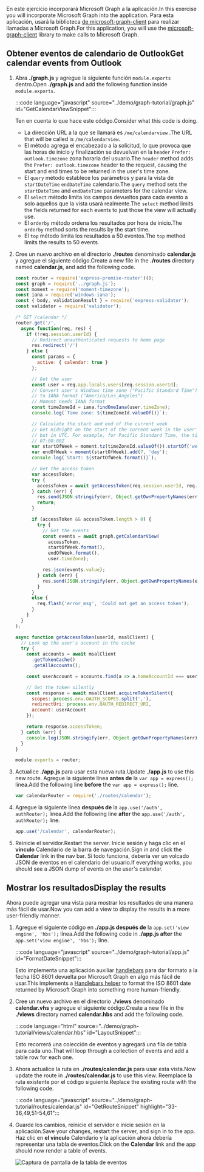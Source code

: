 <!-- markdownlint-disable MD002 MD041 -->

<span data-ttu-id="58653-101">En este ejercicio incorporará Microsoft Graph a la aplicación.</span><span class="sxs-lookup"><span data-stu-id="58653-101">In this exercise you will incorporate Microsoft Graph into the application.</span></span> <span data-ttu-id="58653-102">Para esta aplicación, usará la biblioteca [de microsoft-graph-client](https://github.com/microsoftgraph/msgraph-sdk-javascript) para realizar llamadas a Microsoft Graph.</span><span class="sxs-lookup"><span data-stu-id="58653-102">For this application, you will use the [microsoft-graph-client](https://github.com/microsoftgraph/msgraph-sdk-javascript) library to make calls to Microsoft Graph.</span></span>

## <a name="get-calendar-events-from-outlook"></a><span data-ttu-id="58653-103">Obtener eventos de calendario de Outlook</span><span class="sxs-lookup"><span data-stu-id="58653-103">Get calendar events from Outlook</span></span>

1. <span data-ttu-id="58653-104">Abra **./graph.js** y agregue la siguiente función `module.exports` dentro.</span><span class="sxs-lookup"><span data-stu-id="58653-104">Open **./graph.js** and add the following function inside `module.exports`.</span></span>

    :::code language="javascript" source="../demo/graph-tutorial/graph.js" id="GetCalendarViewSnippet":::

    <span data-ttu-id="58653-105">Ten en cuenta lo que hace este código.</span><span class="sxs-lookup"><span data-stu-id="58653-105">Consider what this code is doing.</span></span>

    - <span data-ttu-id="58653-106">La dirección URL a la que se llamará es `/me/calendarview` .</span><span class="sxs-lookup"><span data-stu-id="58653-106">The URL that will be called is `/me/calendarview`.</span></span>
    - <span data-ttu-id="58653-107">El método agrega el encabezado a la solicitud, lo que provoca que las horas de inicio y finalización se devuelvan en la `header` `Prefer: outlook.timezone` zona horaria del usuario.</span><span class="sxs-lookup"><span data-stu-id="58653-107">The `header` method adds the `Prefer: outlook.timezone` header to the request, causing the start and end times to be returned in the user's time zone.</span></span>
    - <span data-ttu-id="58653-108">El `query` método establece los parámetros y para la vista de `startDateTime` `endDateTime` calendario.</span><span class="sxs-lookup"><span data-stu-id="58653-108">The `query` method sets the `startDateTime` and `endDateTime` parameters for the calendar view.</span></span>
    - <span data-ttu-id="58653-109">El `select` método limita los campos devueltos para cada evento a solo aquellos que la vista usará realmente.</span><span class="sxs-lookup"><span data-stu-id="58653-109">The `select` method limits the fields returned for each events to just those the view will actually use.</span></span>
    - <span data-ttu-id="58653-110">El `orderby` método ordena los resultados por hora de inicio.</span><span class="sxs-lookup"><span data-stu-id="58653-110">The `orderby` method sorts the results by the start time.</span></span>
    - <span data-ttu-id="58653-111">El `top` método limita los resultados a 50 eventos.</span><span class="sxs-lookup"><span data-stu-id="58653-111">The `top` method limits the results to 50 events.</span></span>

1. <span data-ttu-id="58653-112">Cree un nuevo archivo en el directorio **./routes** denominado **calendar.js** y agregue el siguiente código.</span><span class="sxs-lookup"><span data-stu-id="58653-112">Create a new file in the **./routes** directory named **calendar.js**, and add the following code.</span></span>

    ```javascript
    const router = require('express-promise-router')();
    const graph = require('../graph.js');
    const moment = require('moment-timezone');
    const iana = require('windows-iana');
    const { body, validationResult } = require('express-validator');
    const validator = require('validator');

    /* GET /calendar */
    router.get('/',
      async function(req, res) {
        if (!req.session.userId) {
          // Redirect unauthenticated requests to home page
          res.redirect('/')
        } else {
          const params = {
            active: { calendar: true }
          };

          // Get the user
          const user = req.app.locals.users[req.session.userId];
          // Convert user's Windows time zone ("Pacific Standard Time")
          // to IANA format ("America/Los_Angeles")
          // Moment needs IANA format
          const timeZoneId = iana.findOneIana(user.timeZone);
          console.log(`Time zone: ${timeZoneId.valueOf()}`);

          // Calculate the start and end of the current week
          // Get midnight on the start of the current week in the user's timezone,
          // but in UTC. For example, for Pacific Standard Time, the time value would be
          // 07:00:00Z
          var startOfWeek = moment.tz(timeZoneId.valueOf()).startOf('week').utc();
          var endOfWeek = moment(startOfWeek).add(7, 'day');
          console.log(`Start: ${startOfWeek.format()}`);

          // Get the access token
          var accessToken;
          try {
            accessToken = await getAccessToken(req.session.userId, req.app.locals.msalClient);
          } catch (err) {
            res.send(JSON.stringify(err, Object.getOwnPropertyNames(err)));
            return;
          }

          if (accessToken && accessToken.length > 0) {
            try {
              // Get the events
              const events = await graph.getCalendarView(
                accessToken,
                startOfWeek.format(),
                endOfWeek.format(),
                user.timeZone);

              res.json(events.value);
            } catch (err) {
              res.send(JSON.stringify(err, Object.getOwnPropertyNames(err)));
            }
          }
          else {
            req.flash('error_msg', 'Could not get an access token');
          }
        }
      }
    );

    async function getAccessToken(userId, msalClient) {
      // Look up the user's account in the cache
      try {
        const accounts = await msalClient
          .getTokenCache()
          .getAllAccounts();

        const userAccount = accounts.find(a => a.homeAccountId === userId);

        // Get the token silently
        const response = await msalClient.acquireTokenSilent({
          scopes: process.env.OAUTH_SCOPES.split(','),
          redirectUri: process.env.OAUTH_REDIRECT_URI,
          account: userAccount
        });

        return response.accessToken;
      } catch (err) {
        console.log(JSON.stringify(err, Object.getOwnPropertyNames(err)));
      }
    }

    module.exports = router;
    ```

1. <span data-ttu-id="58653-113">Actualice **./app.js** para usar esta nueva ruta.</span><span class="sxs-lookup"><span data-stu-id="58653-113">Update **./app.js** to use this new route.</span></span> <span data-ttu-id="58653-114">Agregue la siguiente línea **antes de** la `var app = express();` línea.</span><span class="sxs-lookup"><span data-stu-id="58653-114">Add the following line **before** the `var app = express();` line.</span></span>

    ```javascript
    var calendarRouter = require('./routes/calendar');
    ```

1. <span data-ttu-id="58653-115">Agregue la siguiente línea **después de** la `app.use('/auth', authRouter);` línea.</span><span class="sxs-lookup"><span data-stu-id="58653-115">Add the following line **after** the `app.use('/auth', authRouter);` line.</span></span>

    ```javascript
    app.use('/calendar', calendarRouter);
    ```

1. <span data-ttu-id="58653-116">Reinicie el servidor.</span><span class="sxs-lookup"><span data-stu-id="58653-116">Restart the server.</span></span> <span data-ttu-id="58653-117">Inicie sesión y haga clic en el **vínculo** Calendario de la barra de navegación.</span><span class="sxs-lookup"><span data-stu-id="58653-117">Sign in and click the **Calendar** link in the nav bar.</span></span> <span data-ttu-id="58653-118">Si todo funciona, debería ver un volcado JSON de eventos en el calendario del usuario.</span><span class="sxs-lookup"><span data-stu-id="58653-118">If everything works, you should see a JSON dump of events on the user's calendar.</span></span>

## <a name="display-the-results"></a><span data-ttu-id="58653-119">Mostrar los resultados</span><span class="sxs-lookup"><span data-stu-id="58653-119">Display the results</span></span>

<span data-ttu-id="58653-120">Ahora puede agregar una vista para mostrar los resultados de una manera más fácil de usar.</span><span class="sxs-lookup"><span data-stu-id="58653-120">Now you can add a view to display the results in a more user-friendly manner.</span></span>

1. <span data-ttu-id="58653-121">Agregue el siguiente código en **./app.js después de** la `app.set('view engine', 'hbs');` línea.</span><span class="sxs-lookup"><span data-stu-id="58653-121">Add the following code in **./app.js after** the `app.set('view engine', 'hbs');` line.</span></span>

    :::code language="javascript" source="../demo/graph-tutorial/app.js" id="FormatDateSnippet":::

    <span data-ttu-id="58653-122">Esto implementa una aplicación auxiliar [handlebars](http://handlebarsjs.com/#helpers) para dar formato a la fecha ISO 8601 devuelta por Microsoft Graph en algo más fácil de usar.</span><span class="sxs-lookup"><span data-stu-id="58653-122">This implements a [Handlebars helper](http://handlebarsjs.com/#helpers) to format the ISO 8601 date returned by Microsoft Graph into something more human-friendly.</span></span>

1. <span data-ttu-id="58653-123">Cree un nuevo archivo en el directorio **./views** denominado **calendar.vhs** y agregue el siguiente código.</span><span class="sxs-lookup"><span data-stu-id="58653-123">Create a new file in the **./views** directory named **calendar.hbs** and add the following code.</span></span>

    :::code language="html" source="../demo/graph-tutorial/views/calendar.hbs" id="LayoutSnippet":::

    <span data-ttu-id="58653-124">Esto recorrerá una colección de eventos y agregará una fila de tabla para cada uno.</span><span class="sxs-lookup"><span data-stu-id="58653-124">That will loop through a collection of events and add a table row for each one.</span></span>

1. <span data-ttu-id="58653-125">Ahora actualice la ruta en **./routes/calendar.js** para usar esta vista.</span><span class="sxs-lookup"><span data-stu-id="58653-125">Now update the route in **./routes/calendar.js** to use this view.</span></span> <span data-ttu-id="58653-126">Reemplace la ruta existente por el código siguiente.</span><span class="sxs-lookup"><span data-stu-id="58653-126">Replace the existing route with the following code.</span></span>

    :::code language="javascript" source="../demo/graph-tutorial/routes/calendar.js" id="GetRouteSnippet" highlight="33-36,49,51-54,61":::

1. <span data-ttu-id="58653-127">Guarde los cambios, reinicie el servidor e inicie sesión en la aplicación.</span><span class="sxs-lookup"><span data-stu-id="58653-127">Save your changes, restart the server, and sign in to the app.</span></span> <span data-ttu-id="58653-128">Haz clic en **el vínculo** Calendario y la aplicación ahora debería representar una tabla de eventos.</span><span class="sxs-lookup"><span data-stu-id="58653-128">Click on the **Calendar** link and the app should now render a table of events.</span></span>

    ![Captura de pantalla de la tabla de eventos](./images/add-msgraph-01.png)
